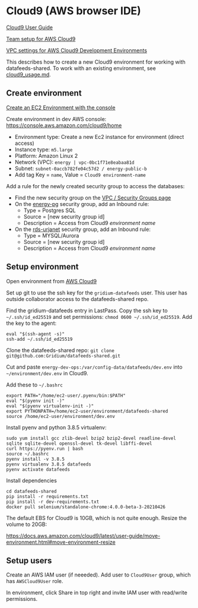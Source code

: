 # Cloud9 (AWS browser IDE)

[Cloud9 User Guide](https://docs.aws.amazon.com/cloud9/latest/user-guide/welcome.html)

[Team setup for AWS Cloud9](https://docs.aws.amazon.com/cloud9/latest/user-guide/setup.html)

[VPC settings for AWS Cloud9 Development Environments](https://docs.aws.amazon.com/cloud9/latest/user-guide/vpc-settings.html)

This describes how to create a new Cloud9 environment for working with datafeeds-shared. To work
with an existing environment, see [cloud9_usage.md](cloud9_usage.md).

## Create environment

[Create an EC2 Environment with the console](https://docs.aws.amazon.com/cloud9/latest/user-guide/create-environment-main.html)

Create environment in dev AWS console: https://console.aws.amazon.com/cloud9/home

  - Environment type: Create a new Ec2 instance for environment (direct access)
  - Instance type: `m5.large`
  - Platform: Amazon Linux 2
  - Network (VPC): `energy | vpc-0bc1f71e8eabaa81d`
  - Subnet: `subnet-0accb782fe04c57d2 / energy-public-b`
  - Add tag Key = `name`, Value = `Cloud9 environment-name`

Add a rule for the newly created security group to access the databases:

  - Find the new security group on the [VPC / Security Groups page](https://console.aws.amazon.com/vpc/home?region=us-east-1#securityGroups:search=cloud;sort=desc:tag:Name)
  - On the [energy-pg](https://console.aws.amazon.com/vpc/home?region=us-east-1#SecurityGroup:groupId=sg-0e3a383e4d21ac849) security group, add an Inbound rule:
    - Type = Postgres SQL
    - Source = [new security group id]
    - Description = Access from Cloud9 *environment name*
  - On the [rds-urjanet](https://console.aws.amazon.com/vpc/home?region=us-east-1#securityGroups:group-name=rds-urjanet) security group, add an Inbound rule:
    - Type = MYSQL/Aurora
    - Source = [new security group id]
    - Description = Access from Cloud9 *environment name*

## Setup environment

Open environment from [AWS Cloud9](https://console.aws.amazon.com/cloud9/home?region=us-east-1)

Set up git to use the ssh key for the `gridium-datafeeds` user. This user has outside collaborator access
to the datafeeds-shared repo.

Find the gridium-datafeeds entry in LastPass. Copy the ssh key to `~/.ssh/id_ed25519` and set permissions: `chmod 0600 ~/.ssh/id_ed25519`. Add the key to the agent:

```
eval "$(ssh-agent -s)"
ssh-add ~/.ssh/id_ed25519
```

Clone the datafeeds-shared repo: `git clone git@github.com:Gridium/datafeeds-shared.git`

Cut and paste `energy-dev-ops:/var/config-data/datafeeds/dev.env` into `~/environment/dev.env` in Cloud9.

Add these to `~/.bashrc`

```
export PATH="/home/ec2-user/.pyenv/bin:$PATH"
eval "$(pyenv init -)"
eval "$(pyenv virtualenv-init -)"
export PYTHONPATH=/home/ec2-user/environment/datafeeds-shared
source /home/ec2-user/environment/dev.env
```

Install pyenv and python 3.8.5 virtualenv:

```
sudo yum install gcc zlib-devel bzip2 bzip2-devel readline-devel sqlite sqlite-devel openssl-devel tk-devel libffi-devel
curl https://pyenv.run | bash
source ~/.bashrc
pyenv install -v 3.8.5
pyenv virtualenv 3.8.5 datafeeds
pyenv activate datafeeds
```

Install dependencies

```
cd datafeeds-shared
pip install -r requirements.txt
pip install -r dev-requirements.txt
docker pull selenium/standalone-chrome:4.0.0-beta-3-20210426
```

The default EBS for Cloud9 is 10GB, which is not quite enough. Resize the volume to 20GB:

https://docs.aws.amazon.com/cloud9/latest/user-guide/move-environment.html#move-environment-resize


## Setup users

Create an AWS IAM user (if neeeded). Add user to `Cloud9User` group, which has `AWSCloud9User` role.

In environment, click Share in top right and invite IAM user with read/write permissions.
